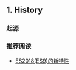 ## 1. History

### 起源





###  推荐阅读

- <a href="https://juejin.im/post/5b2a186cf265da596d04a648" target="_blank">ES2018(ES9)的新特性</a>

